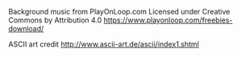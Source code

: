 Background music from PlayOnLoop.com
Licensed under Creative Commons by Attribution 4.0
https://www.playonloop.com/freebies-download/

ASCII art credit http://www.ascii-art.de/ascii/index1.shtml

